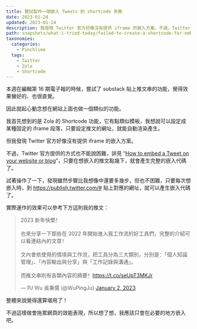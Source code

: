 ```yaml
---
title: 嘗試製作一個嵌入 Tweets 的 shortcode 失敗
date: 2023-01-24
updated: 2023-01-24
description: 我發現 Twitter 官方好像沒有提供 iframe 的嵌入方案。不過，Twitter 官方提供的方式也不能說困難。
path: snapshots/what-i-tried-today/failed-to-create-a-shortcode-for-embedding-tweets
taxonomies:
  categories: 
    - Pinchlime
  tags: 
    - Twitter
    - Zola
    - Shortcode
---
```


本週在編輯第 16 期電子報的時候，嘗試了 substack 貼上推文串的功能，覺得效果蠻好的、也很直覺。

因此就起心動念想在網站上面也做一個類似的功能。

我首先想到的是 Zola 的 Shortcode 功能，它有點類似模板，我想說可以設定成某種固定的 iframe 段落，只要設定推文的網址，就能自動渲染產生。

但我發現 Twitter 官方好像沒有提供 iframe 的嵌入方案。

不過，Twitter 官方提供的方式也不能說困難，詳見 “[How to embed a Tweet on your website or blog](https://help.twitter.com/en/using-twitter/how-to-embed-a-tweet)”，只要在想嵌入的推文點幾下，就會產生完整的嵌入代碼了。

試著操作了一下，發現雖然步驟比我想像中還要多幾步，但也不困難，只要每次想嵌入時，到 <https://publish.twitter.com/#> 貼上對應的網址，就可以產生嵌入代碼了。


實際運作的效果可以參考下方這則我的推文：

<blockquote class="twitter-tweet"><p lang="zh" dir="ltr">2023 新年快樂！<br><br>也來分享一下那些在 2022 年開始進入我工作流的好工具們，完整的介紹可以看連結內的文章！<br><br>文內會依使用的情境與工作流，把工具分為三大類別，分別是：「個人知識管理」、「內容輸出與分享」與「工作記錄與溝通」。<br><br>而推文串則有各類內容的摘要！<a href="https://t.co/seUpT3MKJr">https://t.co/seUpT3MKJr</a></p>&mdash; PJ Wu 吳秉儒 (@WuPingJu) <a href="https://twitter.com/WuPingJu/status/1609834874676051968?ref_src=twsrc%5Etfw">January 2, 2023</a></blockquote> <script async src="https://platform.twitter.com/widgets.js" charset="utf-8"></script>

整體來說覺得還算堪用了！

不過這樣做會拖累網頁的效能表現，所以想了想，我應該只會在必要的地方嵌入吧。